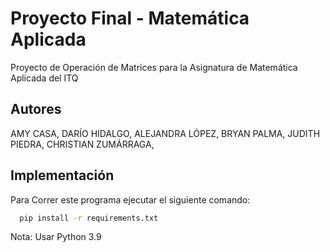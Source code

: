
# Proyecto Final - Matemática Aplicada

Proyecto de Operación de Matrices para la Asignatura de Matemática Aplicada del ITQ



## Autores

AMY CASA, 
DARÍO HIDALGO,
ALEJANDRA LÓPEZ,
BRYAN PALMA,
JUDITH PIEDRA,
CHRISTIAN ZUMÁRRAGA,



## Implementación
Para Correr este programa ejecutar el siguiente comando:

```bash
  pip install -r requirements.txt
```
Nota: Usar Python 3.9

